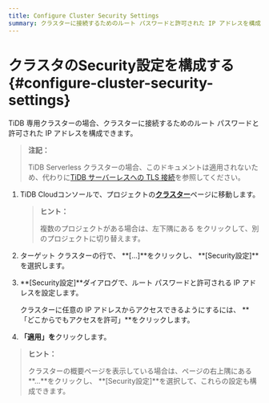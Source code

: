 ```yaml
---
title: Configure Cluster Security Settings
summary: クラスターに接続するためのルート パスワードと許可された IP アドレスを構成する方法を学習します。
---
```


# クラスタのSecurity設定を構成する {#configure-cluster-security-settings}

TiDB 専用クラスターの場合、クラスターに接続するためのルート パスワードと許可された IP アドレスを構成できます。

> **注記：**
>
> TiDB Serverless クラスターの場合、このドキュメントは適用されないため、代わりに[TiDB サーバーレスへの TLS 接続](/tidb-cloud/secure-connections-to-serverless-clusters.md)を参照してください。

1.  TiDB Cloudコンソールで、プロジェクトの[**クラスター**](https://tidbcloud.com/console/clusters)ページに移動します。

    > **ヒント：**
    >
    > 複数のプロジェクトがある場合は、<mdsvgicon name="icon-left-projects">左下隅にある をクリックして、別のプロジェクトに切り替えます。</mdsvgicon>

2.  ターゲット クラスターの行で、 **[...]**をクリックし、 **[Security設定]**を選択します。

3.  **[Security設定]**ダイアログで、ルート パスワードと許可される IP アドレスを設定します。

    クラスターに任意の IP アドレスからアクセスできるようにするには、 **「どこからでもアクセスを許可」**をクリックします。

4.  **「適用」を**クリックします。

> **ヒント：**
>
> クラスターの概要ページを表示している場合は、ページの右上隅にある**...**をクリックし、 **[Security設定]**を選択して、これらの設定も構成できます。
